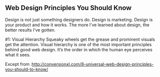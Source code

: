 ## Web Design Principles You Should Know

Design is not just something designers do. Design is marketing. Design is your product and how it works. The more I’ve learned about design, the better results I’ve gotten.

#1: Visual Hierarchy
Squeaky wheels get the grease and prominent visuals get the attention. Visual hierarchy is one of the most important principles behind good web design. It’s the order in which the human eye perceives what it sees.



Except from :http://conversionxl.com/8-universal-web-design-principles-you-should-to-know/
